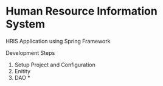 # Human Resource Information System
HRIS Application using Spring Framework

Development Steps
1. Setup Project and Configuration
2. Enitity
3. DAO *